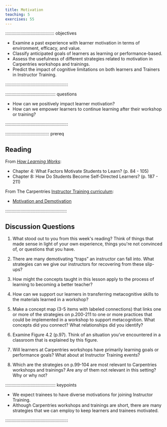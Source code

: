 ```yaml
---
title: Motivation
teaching: 5
exercises: 55
---
```


::::::::::::::::::::::::::::::::::::::: objectives

- Examine a past experience with learner motivation in terms of environment, efficacy, and value.
- Classify anticipated goals of learners as learning or performance-based.
- Assess the usefulness of different strategies related to motivation in Carpentries workshops and trainings.
- Predict the impact of cognitive limitations on both learners and Trainers in Instructor Training.

::::::::::::::::::::::::::::::::::::::::::::::::::


:::::::::::::::::::::::::::::::::::::::: questions

- How can we positively impact learner motivation?
- How can we empower learners to continue learning after their workshop or training?

::::::::::::::::::::::::::::::::::::::::::::::::::

::::::::::::::::::::::::::::::::::: prereq

## Reading

From [*How Learning Works*](https://www.worldcat.org/title/how-learning-works-seven-research-based-principles-for-smart-teaching/oclc/468969206):

* Chapter 4: What Factors Motivate Students to Learn? (p. 84 - 105)
* Chapter 8: How Do Students Become Self-Directed Learners? (p. 187 - 211)

From The Carpentries [Instructor Training curriculum](https://carpentries.github.io/instructor-training/instructor/index.html): 

* [Motivation and Demotivation](https://carpentries.github.io/instructor-training/instructor/08-motivation.html)


:::::::::::::::::::::::::::::::::::::::::::::::::


## Discussion Questions

1. What stood out to you from this week's reading? Think of things that made sense in light of your own experience, things you're not convinced of, or questions that you have.

1. There are many demotivating “traps” an instructor can fall into. What strategies can we give our instructors for recovering from these slip-ups?

1. How might the concepts taught in this lesson apply to the process of learning to becoming a better teacher?

1. How can we support our learners in transferring metacognitive skills to the materials learned in a workshop?

1. Make a concept map (3-5 items with labeled connections) that links one or more of the strategies on p.200-211 to one or more practices that could be implemented in a workshop to support metacognition. What concepts did you connect? What relationships did you identify?

1. Examine Figure 4.2 (p.97). Think of an situation you’ve encountered in a classroom that is explained by this figure.

1. Will learners at Carpentries workshops  have primarily learning goals or performance goals? What about at Instructor Training events?

1. Which are the strategies on p.99-104 are most relevant to Carpentries workshops and trainings? Are any of them not relevant in this setting? Why or why not?


:::::::::::::::::::::::::::::::::::::::: keypoints

- We expect trainees to have diverse motivations for joining Instructor Training.
- Although Carpentries workshops and trainings are short, there are many strategies that we can employ to keep learners and trainees motivated.

::::::::::::::::::::::::::::::::::::::::::::::::::


